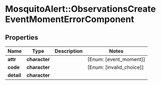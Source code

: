 # MosquitoAlert::ObservationsCreateEventMomentErrorComponent


## Properties
Name | Type | Description | Notes
------------ | ------------- | ------------- | -------------
**attr** | **character** |  | [Enum: [event_moment]] 
**code** | **character** |  | [Enum: [invalid_choice]] 
**detail** | **character** |  | 


